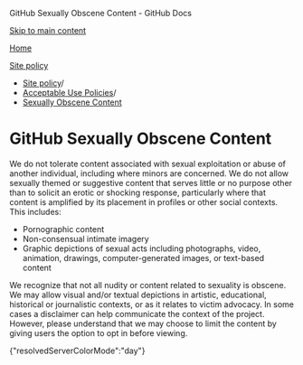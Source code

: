 GitHub Sexually Obscene Content - GitHub Docs

[Skip to main content](#main-content)

[Home](/ru)

[Site policy](/ru/site-policy)

* [Site policy](/ru/site-policy)/
* [Acceptable Use Policies](/ru/site-policy/acceptable-use-policies)/
* [Sexually Obscene Content](/ru/site-policy/acceptable-use-policies/github-sexually-obscene-content)

GitHub Sexually Obscene Content
==========

We do not tolerate content associated with sexual exploitation or abuse of another individual, including where minors are concerned. We do not allow sexually themed or suggestive content that serves little or no purpose other than to solicit an erotic or shocking response, particularly where that content is amplified by its placement in profiles or other social contexts. This includes:

* Pornographic content
* Non-consensual intimate imagery
* Graphic depictions of sexual acts including photographs, video, animation, drawings, computer-generated images, or text-based content

We recognize that not all nudity or content related to sexuality is obscene. We may allow visual and/or textual depictions in artistic, educational, historical or journalistic contexts, or as it relates to victim advocacy. In some cases a disclaimer can help communicate the context of the project. However, please understand that we may choose to limit the content by giving users the option to opt in before viewing.

{"resolvedServerColorMode":"day"}
